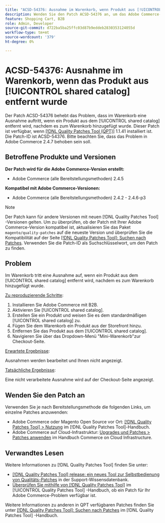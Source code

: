 ```yaml
---
title: "ACSD-54376: Ausnahme im Warenkorb, wenn Produkt aus [!UICONTROL shared catalog] entfernt wurde"
description: Wenden Sie den Patch ACSD-54376 an, um das Adobe Commerce-Problem zu beheben, bei dem eine Ausnahme im Warenkorb auftritt, wenn ein Produkt aus dem [!UICONTROL shared catalog] entfernt wird, nachdem es zum Warenkorb hinzugefügt wurde.
feature: Shopping Cart, B2B
role: Admin, Developer
source-git-commit: d722ba5ba25ffc03d87b9eddeb2830353124055d
workflow-type: tm+mt
source-wordcount: '379'
ht-degree: 0%

---
```


# ACSD-54376: Ausnahme im Warenkorb, wenn das Produkt aus [!UICONTROL shared catalog] entfernt wurde

Der Patch ACSD-54376 behebt das Problem, dass im Warenkorb eine Ausnahme auftritt, wenn ein Produkt aus dem [!UICONTROL shared catalog] entfernt wird, nachdem es zum Warenkorb hinzugefügt wurde. Dieser Patch ist verfügbar, wenn [[!DNL Quality Patches Tool (QPT)]](https://experienceleague.adobe.com/en/docs/commerce-knowledge-base/kb/announcements/commerce-announcements/magento-quality-patches-released-new-tool-to-self-serve-quality-patches) 1.1.41 installiert ist. Die Patch-ID ist ACSD-54376. Bitte beachten Sie, dass das Problem in Adobe Commerce 2.4.7 behoben sein soll.

## Betroffene Produkte und Versionen

**Der Patch wird für die Adobe Commerce-Version erstellt:**

* Adobe Commerce (alle Bereitstellungsmethoden) 2.4.5

**Kompatibel mit Adobe Commerce-Versionen:**

* Adobe Commerce (alle Bereitstellungsmethoden) 2.4.2 - 2.4.6-p3

>[!NOTE]
>
>Der Patch kann für andere Versionen mit neuen [!DNL Quality Patches Tool] -Versionen gelten. Um zu überprüfen, ob der Patch mit Ihrer Adobe Commerce-Version kompatibel ist, aktualisieren Sie das Paket `magento/quality-patches` auf die neueste Version und überprüfen Sie die Kompatibilität auf der Seite [[!DNL Quality Patches Tool]: Suchen nach Patches](https://experienceleague.adobe.com/tools/commerce-quality-patches/index.html). Verwenden Sie die Patch-ID als Suchschlüsselwort, um den Patch zu finden.

## Problem

Im Warenkorb tritt eine Ausnahme auf, wenn ein Produkt aus dem [!UICONTROL shared catalog] entfernt wird, nachdem es zum Warenkorb hinzugefügt wurde.

<u>Zu reproduzierende Schritte</u>:

1. Installieren Sie Adobe Commerce mit B2B.
1. Aktivieren Sie [!UICONTROL shared catalog].
1. Erstellen Sie ein Produkt und weisen Sie es dem standardmäßigen [!UICONTROL shared catalog] zu.
1. Fügen Sie dem Warenkorb ein Produkt aus der Storefront hinzu.
1. Entfernen Sie das Produkt aus dem [!UICONTROL shared catalog].
1. Navigieren Sie über das Dropdown-Menü &quot;Mini-Warenkorb&quot;zur Checkout-Seite.

<u>Erwartete Ergebnisse</u>:

Ausnahmen werden bearbeitet und Ihnen nicht angezeigt.

<u>Tatsächliche Ergebnisse</u>:

Eine nicht verarbeitete Ausnahme wird auf der Checkout-Seite angezeigt.

## Wenden Sie den Patch an

Verwenden Sie je nach Bereitstellungsmethode die folgenden Links, um einzelne Patches anzuwenden:

* Adobe Commerce oder Magento Open Source vor Ort: [[!DNL Quality Patches Tool] > Nutzung](https://experienceleague.adobe.com/docs/commerce-operations/tools/quality-patches-tool/usage.html) im [!DNL Quality Patches Tool]-Handbuch.
* Adobe Commerce auf Cloud-Infrastruktur: [Upgrades und Patches > Patches anwenden](https://experienceleague.adobe.com/docs/commerce-cloud-service/user-guide/develop/upgrade/apply-patches.html) im Handbuch Commerce on Cloud Infrastructure.

## Verwandtes Lesen

Weitere Informationen zu [!DNL Quality Patches Tool] finden Sie unter:

* [[!DNL Quality Patches Tool] release: ein neues Tool zur Selbstbedienung von Qualitäts-Patches](https://experienceleague.adobe.com/en/docs/commerce-knowledge-base/kb/announcements/commerce-announcements/magento-quality-patches-released-new-tool-to-self-serve-quality-patches) in der Support-Wissensdatenbank.
* [Überprüfen Sie mithilfe von  [!DNL Quality Patches Tool]](/help/tools/quality-patches-tool/patches-available-in-qpt/check-patch-for-magento-issue-with-magento-quality-patches.md) im [!UICONTROL Quality Patches Tool] -Handbuch, ob ein Patch für Ihr Adobe Commerce-Problem verfügbar ist.


Weitere Informationen zu anderen in QPT verfügbaren Patches finden Sie unter [[!DNL Quality Patches Tool]: Suchen nach Patches](https://experienceleague.adobe.com/tools/commerce-quality-patches/index.html) im [!DNL Quality Patches Tool] -Handbuch.
